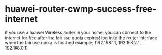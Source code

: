# huawei-router-cwmp-success-free-internet
if you use a huawei Wireless router in your home, you can connect to the internet for free after the fair use quota expires!
log in to the router interface when the fair use quota is finished.example; (192.168.1.1, 192.168.2.1, 192.168.0.1)
